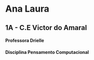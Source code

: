 # Ana Laura   
## 1A - C.E Victor do Amaral
#### Professora Drielle
#### Disciplina Pensamento Computacional
